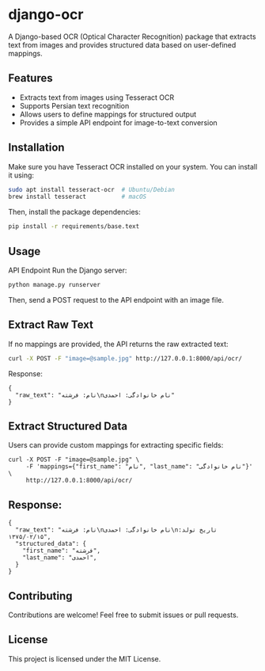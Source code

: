 # django-ocr

A Django-based OCR (Optical Character Recognition) package that extracts text from images and provides structured data based on user-defined mappings.

## Features
- Extracts text from images using Tesseract OCR
- Supports Persian text recognition
- Allows users to define mappings for structured output
- Provides a simple API endpoint for image-to-text conversion

## Installation

Make sure you have Tesseract OCR installed on your system. You can install it using:

```bash
sudo apt install tesseract-ocr  # Ubuntu/Debian
brew install tesseract          # macOS
```
Then, install the package dependencies:
```bash
pip install -r requirements/base.text
```

## Usage
API Endpoint Run the Django server:
```bash
python manage.py runserver
```
Then, send a POST request to the API endpoint with an image file.

## Extract Raw Text
If no mappings are provided, the API returns the raw extracted text:
```bash
curl -X POST -F "image=@sample.jpg" http://127.0.0.1:8000/api/ocr/
```
Response:
````
{
  "raw_text": "نام: فرشته\nنام خانوادگی: احمدی"
}
````
## Extract Structured Data
Users can provide custom mappings for extracting specific fields:
````
curl -X POST -F "image=@sample.jpg" \
     -F 'mappings={"first_name": "نام", "last_name": "نام خانوادگی"}' \
     http://127.0.0.1:8000/api/ocr/
````
## Response:
````
{
  "raw_text": "نام: فرشته\nنام خانوادگی: احمدی\nتاریخ تولد: ۱۳۷۵/۰۲/۱۵",
  "structured_data": {
    "first_name": "فرشته",
    "last_name": "احمدی",
  }
}
````
## Contributing
Contributions are welcome! Feel free to submit issues or pull requests.

## License
This project is licensed under the MIT License.